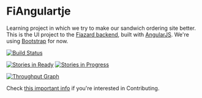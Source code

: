 FiAngulartje
============
Learning project in which we try to make our sandwich ordering site better. This is the UI project to the [Fiazard backend](https://github.com/SoftwareSandbox/Fiazard), built with [AngularJS](https://angularjs.org/). We're using [Bootstrap](http://getbootstrap.com) for now.

[![Build Status](https://travis-ci.org/Sch3lp/FiAngulartje.svg?branch=master)](https://travis-ci.org/Sch3lp/FiAngulartje)

[![Stories in Ready](https://badge.waffle.io/softwaresandbox/fiangulartje.svg?label=ready&title=Ready)](http://waffle.io/softwaresandbox/fiangulartje)
[![Stories in Progress](https://badge.waffle.io/softwaresandbox/fiangulartje.svg?label=in%20progress&title=In%20Progress)](http://waffle.io/softwaresandbox/fiangulartje)

[![Throughput Graph](https://graphs.waffle.io/softwaresandbox/fiangulartje/throughput.svg)](https://waffle.io/softwaresandbox/fiangulartje/metrics)

Check [this important info](CONTRIBUTE.md) if you're interested in Contributing.
